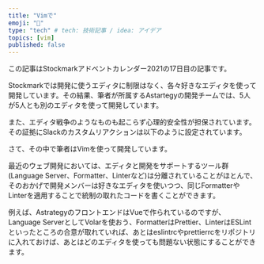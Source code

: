 ```yaml
---
title: "Vimで"
emoji: "🎃"
type: "tech" # tech: 技術記事 / idea: アイデア
topics: [vim]
published: false
---
```


この記事はStockmarkアドベントカレンダー2021の17日目の記事です。

Stockmarkでは開発に使うエディタに制限はなく、各々好きなエディタを使って開発しています。その結果、筆者が所属するAstartegyの開発チームでは、5人が5人とも別のエディタを使って開発しています。

また、エディタ戦争のようなものも起こらず心理的安全性が担保されています。その証拠にSlackのカスタムリアクションは以下のように設定されています。



さて、その中で筆者はVimを使って開発しています。

最近のウェブ開発においては、エディタと開発をサポートするツール群(Language Server、Formatter、Linterなど)は分離されていることがほとんで、そのおかげで開発メンバーは好きなエディタを使いつつ、同じFormatterやLinterを適用することで統制の取れたコードを書くことができます。

例えば、AstrategyのフロントエンドはVueで作られているのですが、Language ServerとしてVolarを使おう、FormatterはPrettier、LinterはESLintといったところの合意が取れていれば、あとはeslintrcやprettierrcをリポジトリに入れておけば、あとはどのエディタを使っても問題ない状態にすることができます。


